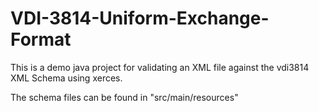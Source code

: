 # VDI-3814-Uniform-Exchange-Format

This is a demo java project for validating an XML file against the vdi3814 XML Schema using xerces.

The schema files can be found in "src/main/resources"